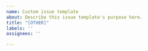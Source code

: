 ```yaml
---
name: Custom issue template
about: Describe this issue template's purpose here.
title: "[OTHER]"
labels: ''
assignees: ''

---
```



